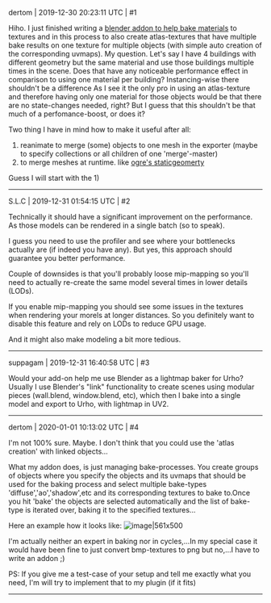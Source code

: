 dertom | 2019-12-30 20:23:11 UTC | #1

Hiho. I just finished writing a [blender addon to help bake materials](https://github.com/dertom95/addon_bake_groups) to textures and in this process to also create atlas-textures that have multiple bake results on one texture for multiple objects (with simple auto creation of the corresponding uvmaps).
My question. Let's say I have 4 buildings with different geometry but the same material and use those buildings multiple times in the scene. Does that have any noticeable performance effect in comparison to using one material per building? Instancing-wise there shouldn't be a difference
As I see it the only pro in using an atlas-texture and therefore having only one material for those objects would be that there are no state-changes needed, right? But I guess that this shouldn't be that much of a perfomance-boost, or does it? 

Two thing I have in mind how to make it useful after all: 
1) reanimate to merge (some) objects to one mesh in the exporter (maybe to specify collections or all children of one 'merge'-master)
2) to merge meshes at runtime. like [ogre's staticgeomerty](https://github.com/OGRECave/ogre/blob/master/OgreMain/include/OgreStaticGeometry.h)

Guess I will start with the 1)

-------------------------

S.L.C | 2019-12-31 01:54:15 UTC | #2

Technically it should have a significant improvement on the performance. As those models can be rendered in a single batch (so to speak).

I guess you need to use the profiler and see where your bottlenecks actually are (if indeed you have any). But yes, this approach should guarantee you better performance.

Couple of downsides is that you'll probably loose mip-mapping so you'll need to actually re-create the same model several times in lower details (LODs).

If you enable mip-mapping you should see some issues in the textures when rendering your morels at longer distances. So you definitely want to disable this feature and rely on LODs to reduce GPU usage.

And it might also make modeling a bit more tedious.

-------------------------

suppagam | 2019-12-31 16:40:58 UTC | #3

Would your add-on help me use Blender as a lightmap baker for Urho? Usually I use Blender's "link" functionality to create scenes using modular pieces (wall.blend, window.blend, etc), which then I bake into a single model and export to Urho, with lightmap in UV2.

-------------------------

dertom | 2020-01-01 10:13:02 UTC | #4

I'm not 100% sure. Maybe. I don't think that you could use the 'atlas creation' with linked objects... 

What my addon does, is just managing bake-processes. You create groups of objects where you specify the objects and its uvmaps that should be used for the baking process and select multiple bake-types 'diffuse','ao','shadow',etc and its corresponding textures to bake to.Once you hit 'bake' the objects are selected automatically and the list of bake-type is iterated over, baking it to the specified textures...

Here an example how it looks like:
![image|561x500](upload://e4MoT5nS2G1nNTj0UJ5VV7hdU5A.png) 

I'm actually neither an expert in baking nor in cycles,...In my special case it would have been fine to just convert bmp-textures to png but no,...I have to write an addon ;)

PS: If you give me a test-case of your setup and tell me exactly what you need, I'm will try to implement that to my plugin (if it fits)

-------------------------

